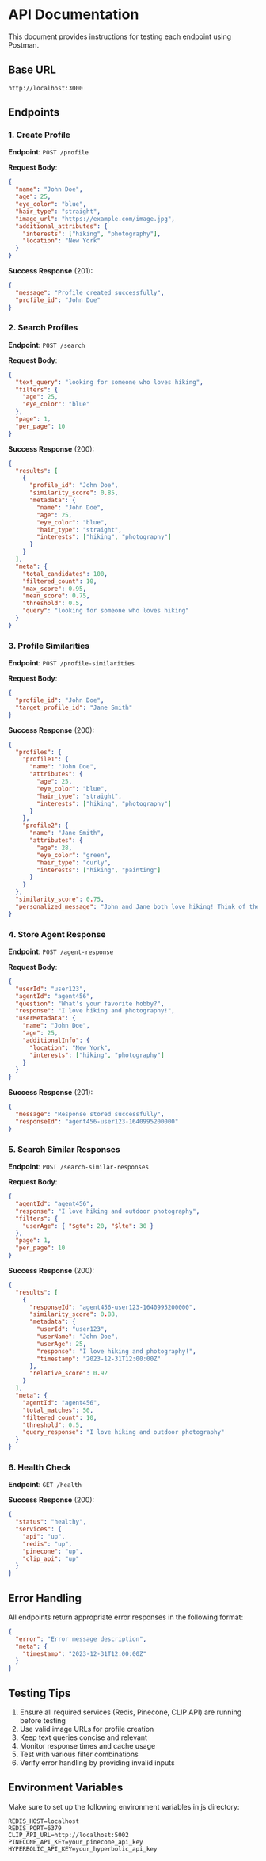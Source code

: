 # API Documentation

This document provides instructions for testing each endpoint using Postman.

## Base URL
```
http://localhost:3000
```

## Endpoints

### 1. Create Profile
**Endpoint**: `POST /profile`

**Request Body**:
```json
{
  "name": "John Doe",
  "age": 25,
  "eye_color": "blue",
  "hair_type": "straight",
  "image_url": "https://example.com/image.jpg",
  "additional_attributes": {
    "interests": ["hiking", "photography"],
    "location": "New York"
  }
}
```

**Success Response** (201):
```json
{
  "message": "Profile created successfully",
  "profile_id": "John Doe"
}
```

### 2. Search Profiles
**Endpoint**: `POST /search`

**Request Body**:
```json
{
  "text_query": "looking for someone who loves hiking",
  "filters": {
    "age": 25,
    "eye_color": "blue"
  },
  "page": 1,
  "per_page": 10
}
```

**Success Response** (200):
```json
{
  "results": [
    {
      "profile_id": "John Doe",
      "similarity_score": 0.85,
      "metadata": {
        "name": "John Doe",
        "age": 25,
        "eye_color": "blue",
        "hair_type": "straight",
        "interests": ["hiking", "photography"]
      }
    }
  ],
  "meta": {
    "total_candidates": 100,
    "filtered_count": 10,
    "max_score": 0.95,
    "mean_score": 0.75,
    "threshold": 0.5,
    "query": "looking for someone who loves hiking"
  }
}
```

### 3. Profile Similarities
**Endpoint**: `POST /profile-similarities`

**Request Body**:
```json
{
  "profile_id": "John Doe",
  "target_profile_id": "Jane Smith"
}
```

**Success Response** (200):
```json
{
  "profiles": {
    "profile1": {
      "name": "John Doe",
      "attributes": {
        "age": 25,
        "eye_color": "blue",
        "hair_type": "straight",
        "interests": ["hiking", "photography"]
      }
    },
    "profile2": {
      "name": "Jane Smith",
      "attributes": {
        "age": 28,
        "eye_color": "green",
        "hair_type": "curly",
        "interests": ["hiking", "painting"]
      }
    }
  },
  "similarity_score": 0.75,
  "personalized_message": "John and Jane both love hiking! Think of the wonderful adventures that lie ahead!"
}
```

### 4. Store Agent Response
**Endpoint**: `POST /agent-response`

**Request Body**:
```json
{
  "userId": "user123",
  "agentId": "agent456",
  "question": "What's your favorite hobby?",
  "response": "I love hiking and photography!",
  "userMetadata": {
    "name": "John Doe",
    "age": 25,
    "additionalInfo": {
      "location": "New York",
      "interests": ["hiking", "photography"]
    }
  }
}
```

**Success Response** (201):
```json
{
  "message": "Response stored successfully",
  "responseId": "agent456-user123-1640995200000"
}
```

### 5. Search Similar Responses
**Endpoint**: `POST /search-similar-responses`

**Request Body**:
```json
{
  "agentId": "agent456",
  "response": "I love hiking and outdoor photography",
  "filters": {
    "userAge": { "$gte": 20, "$lte": 30 }
  },
  "page": 1,
  "per_page": 10
}
```

**Success Response** (200):
```json
{
  "results": [
    {
      "responseId": "agent456-user123-1640995200000",
      "similarity_score": 0.88,
      "metadata": {
        "userId": "user123",
        "userName": "John Doe",
        "userAge": 25,
        "response": "I love hiking and photography!",
        "timestamp": "2023-12-31T12:00:00Z"
      },
      "relative_score": 0.92
    }
  ],
  "meta": {
    "agentId": "agent456",
    "total_matches": 50,
    "filtered_count": 10,
    "threshold": 0.5,
    "query_response": "I love hiking and outdoor photography"
  }
}
```

### 6. Health Check
**Endpoint**: `GET /health`

**Success Response** (200):
```json
{
  "status": "healthy",
  "services": {
    "api": "up",
    "redis": "up",
    "pinecone": "up",
    "clip_api": "up"
  }
}
```

## Error Handling

All endpoints return appropriate error responses in the following format:

```json
{
  "error": "Error message description",
  "meta": {
    "timestamp": "2023-12-31T12:00:00Z"
  }
}
```

## Testing Tips

1. Ensure all required services (Redis, Pinecone, CLIP API) are running before testing
2. Use valid image URLs for profile creation
3. Keep text queries concise and relevant
4. Monitor response times and cache usage
5. Test with various filter combinations
6. Verify error handling by providing invalid inputs

## Environment Variables

Make sure to set up the following environment variables in js directory:

```
REDIS_HOST=localhost
REDIS_PORT=6379
CLIP_API_URL=http://localhost:5002
PINECONE_API_KEY=your_pinecone_api_key
HYPERBOLIC_API_KEY=your_hyperbolic_api_key
```
